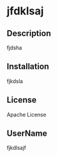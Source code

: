 # jfdklsaj

## Description
fjdsha

## Installation
fjkdsla

## License
Apache License

## UserName
fjkdlsajf

